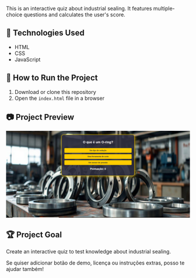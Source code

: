 
This is an interactive quiz about industrial sealing. It features multiple-choice questions and calculates the user's score.

## 🚀 Technologies Used
- HTML
- CSS
- JavaScript

## 📌 How to Run the Project
1. Download or clone this repository
2. Open the `index.html` file in a browser

## 📷 Project Preview
![Screenshot](screenshot.png)

## 🏆 Project Goal
Create an interactive quiz to test knowledge about industrial sealing.

Se quiser adicionar botão de demo, licença ou instruções extras, posso te ajudar também!

